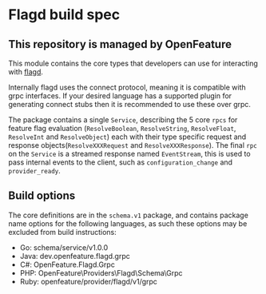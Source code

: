 # Flagd build spec

## This repository is managed by OpenFeature

This module contains the core types that developers can use for interacting with [flagd](https://github.com/open-feature/flagd).

Internally flagd uses the connect protocol, meaning it is compatible with grpc interfaces. If your desired language has a supported plugin for generating connect stubs then it is recommended to use these over grpc.

The package contains a single `Service`, describing the 5 core `rpcs` for feature flag evaluation (`ResolveBoolean`, `ResolveString`, `ResolveFloat`, `ResolveInt` and `ResolveObject`) each with their type specific request and response objects(`ResolveXXXRequest` and `ResolveXXXResponse`).
The final `rpc` on the `Service` is a streamed response named `EventStream`, this is used to pass internal events to the client, such as `configuration_change` and `provider_ready`.

## Build options

The core definitions are in the `schema.v1` package, and contains package name options for the following languages, as such these options may be excluded from build instructions:

- Go:   schema/service/v1.0.0
- Java: dev.openfeature.flagd.grpc
- C#:   OpenFeature.Flagd.Grpc
- PHP:  OpenFeature\\Providers\\Flagd\\Schema\\Grpc
- Ruby: openfeature/provider/flagd/v1/grpc
